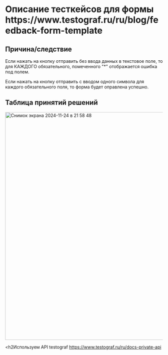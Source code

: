 <h1>Описание тесткейсов для формы https://www.testograf.ru/ru/blog/feedback-form-template</h1>

<h2>Причина/следствие</h2>

Если нажать на кнопку отправить без ввода данных в текстовое поле, то для КАЖДОГО обязательного, помеченного "*" отображается ошибка под полем.    

Если нажать на кнопку отправить с вводом одного символа для каждого обязательного поля, то форма будет оправлена успешно. 

<h2>Таблица принятий решений</h2>

<img width="726" alt="Снимок экрана 2024-11-24 в 21 58 48" src="https://github.com/user-attachments/assets/83297785-ea58-4a40-9921-4c37135ffb97">

<h2Используем API testograf https://www.testograf.ru/ru/docs-private-api</h2>



